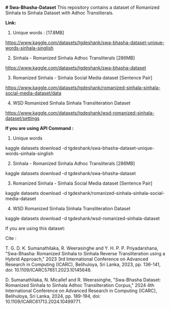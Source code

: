 **# Swa-Bhasha-Dataset**
This repository contains a dataset of Romanized Sinhala to Sinhala Dataset with Adhoc Transliterals.

**Link:**

1. Unique words : [17.8MB]

https://www.kaggle.com/datasets/tgdeshank/swa-bhasha-dataset-unique-words-sinhala-singlish

2. Sinhala - Romanized Sinhala Adhoc Transliterals [286MB]

https://www.kaggle.com/datasets/tgdeshank/swa-bhasha-dataset

3. Romanized Sinhala - Sinhala Social Media dataset [Sentence Pair]

https://www.kaggle.com/datasets/tgdeshank/romanized-sinhala-sinhala-social-media-dataset/data

4. WSD Romanized Sinhala Sinhala Transliteration Dataset

https://www.kaggle.com/datasets/tgdeshank/wsd-romanized-sinhala-dataset/settings

**If you are using API Command :**

1. Unique words

kaggle datasets download -d tgdeshank/swa-bhasha-dataset-unique-words-sinhala-singlish

2.  Sinhala - Romanized Sinhala Adhoc Transliterals [286MB]

kaggle datasets download -d tgdeshank/swa-bhasha-dataset

3. Romanized Sinhala - Sinhala Social Media dataset [Sentence Pair]

kaggle datasets download -d tgdeshank/romanized-sinhala-sinhala-social-media-dataset

4.  WSD Romanized Sinhala Sinhala Transliteration Dataset
      
kaggle datasets download -d tgdeshank/wsd-romanized-sinhala-dataset


If you are using this dataset:

Cite :

T. G. D. K. Sumanathilaka, R. Weerasinghe and Y. H. P. P. Priyadarshana, "Swa-Bhasha: Romanized Sinhala to Sinhala Reverse Transliteration using a Hybrid Approach," 2023 3rd International Conference on Advanced Research in Computing (ICARC), Belihuloya, Sri Lanka, 2023, pp. 136-141, doi: 10.1109/ICARC57651.2023.10145648.

D. Sumanathilaka, N. Micallef and R. Weerasinghe, "Swa-Bhasha Dataset: Romanized Sinhala to Sinhala Adhoc Transliteration Corpus," 2024 4th International Conference on Advanced Research in Computing (ICARC), Belihuloya, Sri Lanka, 2024, pp. 189-194, doi: 10.1109/ICARC61713.2024.10499771.

